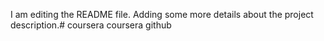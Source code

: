 I am editing the README file. Adding some more details about the project description.# coursera
coursera github
